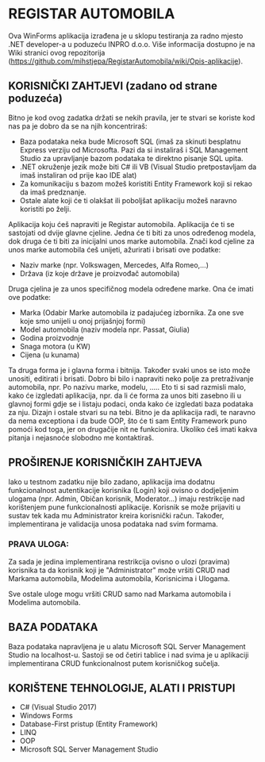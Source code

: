 # REGISTAR AUTOMOBILA
Ova WinForms aplikacija izrađena je u sklopu testiranja za radno mjesto .NET developer-a u poduzeću INPRO d.o.o.
Više informacija dostupno je na Wiki stranici ovog repozitorija (https://github.com/mihstjepa/RegistarAutomobila/wiki/Opis-aplikacije).

## KORISNIČKI ZAHTJEVI (zadano od strane poduzeća)

Bitno je kod ovog zadatka držati se nekih pravila, jer te stvari se koriste kod nas pa je dobro da se na njih koncentriraš:

* Baza podataka neka bude Microsoft SQL (imaš za skinuti besplatnu Express verziju od Microsofta. Pazi da si instaliraš i SQL Management Studio za upravljanje bazom podataka te direktno pisanje SQL upita.
* .NET okruženje jezik može biti C# ili VB (Visual Studio pretpostavljam da imaš instaliran od prije kao IDE alat)
* Za komunikaciju s bazom možeš koristiti Entity Framework koji si rekao da imaš predznanje.
* Ostale alate koji će ti olakšat ili poboljšat aplikaciju možeš naravno koristiti po želji.

Aplikacija koju ćeš napraviti je Registar automobila. Aplikacija će ti se sastojati od dvije glavne cjeline. Jedna će ti biti za unos određenog modela, dok druga će ti biti za inicijalni unos marke automobila. Znači kod cjeline za unos marke automobila ćeš unijeti, ažurirati i brisati ove podatke:

* Naziv marke (npr. Volkswagen, Mercedes, Alfa Romeo,…)
* Država (iz koje države je proizvođač automobila)

Druga cjelina je za unos specifičnog modela određene marke. Ona će imati ove podatke:

* Marka (Odabir Marke automobila iz padajućeg izbornika. Za one sve koje smo unijeli u onoj prijašnjoj formi)
* Model automobila (naziv modela npr. Passat, Giulia)
* Godina proizvodnje
* Snaga motora (u KW)
* Cijena (u kunama)

Ta druga forma je i glavna forma i bitnija. Također svaki unos se isto može unositi, editirati i brisati. Dobro bi bilo i napraviti neko polje za pretraživanje automobila, npr. Po nazivu marke, modelu, ….. Eto ti si sad razmisli malo, kako će izgledati aplikacija, npr. da li će forma za unos biti zasebno ili u glavnoj formi gdje se i listaju podaci, onda kako će izgledati baza podataka za nju. Dizajn i ostale stvari su na tebi. Bitno je da aplikacija radi, te naravno da nema exceptiona i da bude OOP, što će ti sam Entity Framework puno pomoći kod toga, jer on drugačije nit ne funkcionira. Ukoliko ćeš imati kakva pitanja i nejasnoće slobodno me kontaktiraš.



## PROŠIRENJE KORISNIČKIH ZAHTJEVA
Iako u testnom zadatku nije bilo zadano, aplikacija ima dodatnu funkcionalnost autentikacije korisnika (Login) koji ovisno o dodjeljenim ulogama (npr. Admin, Običan korisnik, Moderator...) imaju restrikcije nad korištenjem pune funkcionalnosti aplikacije. Korisnik se može prijaviti u sustav tek kada mu Administrator kreira korisnički račun. Također, implementirana je validacija unosa podataka nad svim formama.

### PRAVA ULOGA:
Za sada je jedina implementirana restrikcija ovisno o ulozi (pravima) korisnika ta da korisnik koji je "Administrator" može vršiti CRUD nad Markama automobila, Modelima automobila, Korisnicima i Ulogama.

Sve ostale uloge mogu vršiti CRUD samo nad Markama automobila i Modelima automobila.

## BAZA PODATAKA
Baza podataka napravljena je u alatu Microsoft SQL Server Management Studio na localhost-u. Sastoji se od četiri tablice i nad svima je u aplikaciji implementirana CRUD funkcionalnost putem korisničkog sučelja.



## KORIŠTENE TEHNOLOGIJE, ALATI I PRISTUPI

* C# (Visual Studio 2017)
* Windows Forms
* Database-First pristup (Entity Framework)
* LINQ
* OOP
* Microsoft SQL Server Management Studio
